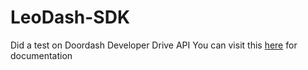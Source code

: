 # LeoDash-SDK
Did a test on Doordash Developer Drive API
You can visit this [here](https://developer.doordash.com/en-US/) for documentation
